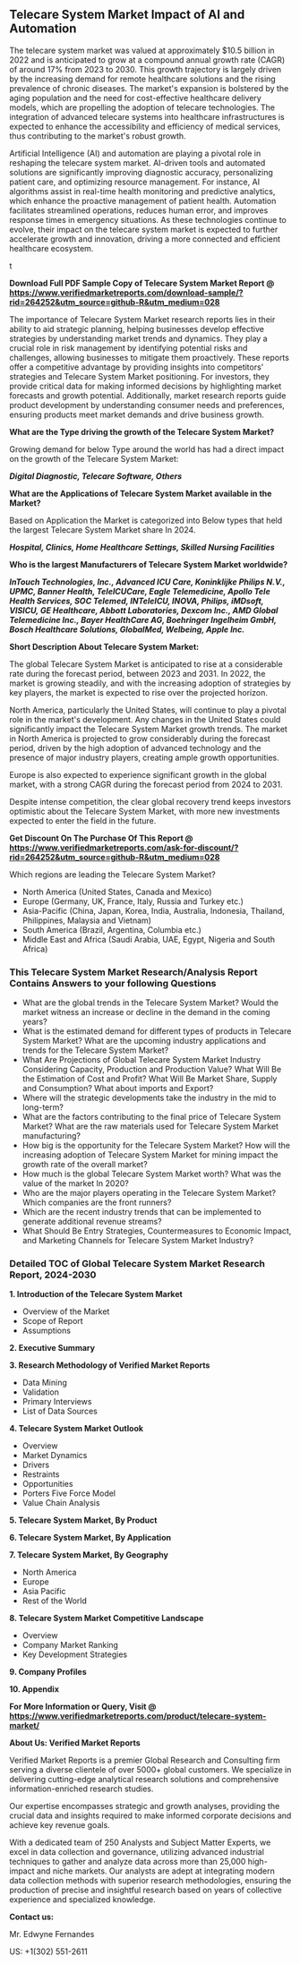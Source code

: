 <h2>Telecare System Market Impact of AI and Automation</h2><p>The telecare system market was valued at approximately $10.5 billion in 2022 and is anticipated to grow at a compound annual growth rate (CAGR) of around 17% from 2023 to 2030. This growth trajectory is largely driven by the increasing demand for remote healthcare solutions and the rising prevalence of chronic diseases. The market's expansion is bolstered by the aging population and the need for cost-effective healthcare delivery models, which are propelling the adoption of telecare technologies. The integration of advanced telecare systems into healthcare infrastructures is expected to enhance the accessibility and efficiency of medical services, thus contributing to the market's robust growth.</p><p>Artificial Intelligence (AI) and automation are playing a pivotal role in reshaping the telecare system market. AI-driven tools and automated solutions are significantly improving diagnostic accuracy, personalizing patient care, and optimizing resource management. For instance, AI algorithms assist in real-time health monitoring and predictive analytics, which enhance the proactive management of patient health. Automation facilitates streamlined operations, reduces human error, and improves response times in emergency situations. As these technologies continue to evolve, their impact on the telecare system market is expected to further accelerate growth and innovation, driving a more connected and efficient healthcare ecosystem.</p>t</p><p id="" class=""><strong>Download Full PDF Sample Copy of Telecare System Market Report @ <a href="https://www.verifiedmarketreports.com/download-sample/?rid=264252&utm_source=github-R&utm_medium=028" target="_blank">https://www.verifiedmarketreports.com/download-sample/?rid=264252&utm_source=github-R&utm_medium=028</a></strong></p><p>The importance of&nbsp;Telecare System Market research reports lies in their ability to aid strategic planning, helping businesses develop effective strategies by understanding market trends and dynamics. They play a crucial role in risk management by identifying potential risks and challenges, allowing businesses to mitigate them proactively. These reports offer a competitive advantage by providing insights into competitors' strategies and Telecare System Market positioning. For investors, they provide critical data for making informed decisions by highlighting market forecasts and growth potential. Additionally, market research reports guide product development by understanding consumer needs and preferences, ensuring products meet market demands and drive business growth.</p><p><strong>What are the&nbsp;Type driving the growth of the Telecare System Market?</strong></p><p id="" class="">Growing demand for below Type around the world has had a direct impact on the growth of the Telecare System Market:</p><em><strong>Digital Diagnostic, Telecare Software, Others</strong></em></p><strong>What are the&nbsp;Applications&nbsp;of Telecare System Market available in the Market?</strong></p><p id="" class="">Based on Application the Market is categorized into Below types that held the largest Telecare System Market share In 2024.</p><em><strong>Hospital, Clinics, Home Healthcare Settings, Skilled Nursing Facilities</strong></em></p><strong>Who is the largest Manufacturers of Telecare System Market worldwide?</strong></p><p><em><strong>InTouch Technologies, Inc., Advanced ICU Care, Koninklijke Philips N.V., UPMC, Banner Health, TeleICUCare, Eagle Telemedicine, Apollo Tele Health Services, SOC Telemed, INTeleICU, INOVA, Philips, iMDsoft, VISICU, GE Healthcare, Abbott Laboratories, Dexcom Inc., AMD Global Telemedicine Inc., Bayer HealthCare AG, Boehringer Ingelheim GmbH, Bosch Healthcare Solutions, GlobalMed, Welbeing, Apple Inc.</strong></em></p><p id="" class=""><strong>Short Description About Telecare System Market:</strong></p><p>The global Telecare System Market is anticipated to rise at a considerable rate during the forecast period, between 2023 and 2031. In 2022, the market is growing steadily, and with the increasing adoption of strategies by key players, the market is expected to rise over the projected horizon.</p><p>North America, particularly the United States, will continue to play a pivotal role in the market's development. Any changes in the United States could significantly impact the Telecare System Market growth trends. The market in North America is projected to grow considerably during the forecast period, driven by the high adoption of advanced technology and the presence of major industry players, creating ample growth opportunities.</p><p>Europe is also expected to experience significant growth in the global market, with a strong CAGR during the forecast period from 2024 to 2031.</p><p>Despite intense competition, the clear global recovery trend keeps investors optimistic about the Telecare System Market, with more new investments expected to enter the field in the future.</p><p id="" class=""><strong>Get Discount On The Purchase Of This Report @ <a href="https://www.verifiedmarketreports.com/ask-for-discount/?rid=264252&utm_source=github-R&utm_medium=028" target="_blank">https://www.verifiedmarketreports.com/ask-for-discount/?rid=264252&utm_source=github-R&utm_medium=028</a></strong></p>Which regions are leading the Telecare System Market?</p><ul><li>North America (United States, Canada and Mexico)</li><li>Europe (Germany, UK, France, Italy, Russia and Turkey etc.)</li><li>Asia-Pacific (China, Japan, Korea, India, Australia, Indonesia, Thailand, Philippines, Malaysia and Vietnam)</li><li>South America (Brazil, Argentina, Columbia etc.)</li><li>Middle East and Africa (Saudi Arabia, UAE, Egypt, Nigeria and South Africa)</li></ul><h3 id="" class="">This Telecare System Market Research/Analysis Report Contains Answers to your following Questions</h3><ul><li>What are the global trends in the Telecare System Market? Would the market witness an increase or decline in the demand in the coming years?</li><li>What is the estimated demand for different types of products in Telecare System Market? What are the upcoming industry applications and trends for the Telecare System Market?</li><li>What Are Projections of Global Telecare System Market Industry Considering Capacity, Production and Production Value? What Will Be the Estimation of Cost and Profit? What Will Be Market Share, Supply and Consumption? What about imports and Export?</li><li>Where will the strategic developments take the industry in the mid to long-term?</li><li>What are the factors contributing to the final price of Telecare System Market? What are the raw materials used for Telecare System Market manufacturing?</li><li>How big is the opportunity for the Telecare System Market? How will the increasing adoption of Telecare System Market for mining impact the growth rate of the overall market?</li><li>How much is the global Telecare System Market worth? What was the value of the market In 2020?</li><li>Who are the major players operating in the Telecare System Market? Which companies are the front runners?</li><li>Which are the recent industry trends that can be implemented to generate additional revenue streams?</li><li>What Should Be Entry Strategies, Countermeasures to Economic Impact, and Marketing Channels for Telecare System Market Industry?</li></ul><h3 id="" class="">Detailed TOC of Global Telecare System Market Research Report, 2024-2030</h3><p id="" class=""><strong>1. Introduction of the Telecare System Market</strong></p><ul><li>Overview of the Market</li><li>Scope of Report</li><li>Assumptions</li></ul><p id="" class=""><strong>2. Executive Summary</strong></p><p id="" class=""><strong>3. Research Methodology of Verified Market Reports</strong></p><ul><li>Data Mining</li><li>Validation</li><li>Primary Interviews</li><li>List of Data Sources</li></ul><p id="" class=""><strong>4. Telecare System Market Outlook</strong></p><ul><li>Overview</li><li>Market Dynamics</li><li>Drivers</li><li>Restraints</li><li>Opportunities</li><li>Porters Five Force Model</li><li>Value Chain Analysis</li></ul><p id="" class=""><strong>5. Telecare System Market, By Product</strong></p><p id="" class=""><strong>6. Telecare System Market, By Application</strong></p><p id="" class=""><strong>7. Telecare System Market, By Geography</strong></p><ul><li>North America</li><li>Europe</li><li>Asia Pacific</li><li>Rest of the World</li></ul><p id="" class=""><strong>8. Telecare System Market Competitive Landscape</strong></p><ul><li>Overview</li><li>Company Market Ranking</li><li>Key Development Strategies</li></ul><p id="" class=""><strong>9. Company Profiles</strong></p><p id="" class=""><strong>10. Appendix</strong></p><p id="" class=""><strong>For More Information or Query, Visit @ <a href="https://www.verifiedmarketreports.com/product/telecare-system-market/" target="_blank">https://www.verifiedmarketreports.com/product/telecare-system-market/</a></strong></p><p id="" class=""><strong>About Us: Verified Market Reports</strong></p><p id="" class="">Verified Market Reports is a premier Global Research and Consulting firm serving a diverse clientele of over 5000+ global customers. We specialize in delivering cutting-edge analytical research solutions and comprehensive information-enriched research studies.</p><p id="" class="">Our expertise encompasses strategic and growth analyses, providing the crucial data and insights required to make informed corporate decisions and achieve key revenue goals.</p><p id="" class="">With a dedicated team of 250 Analysts and Subject Matter Experts, we excel in data collection and governance, utilizing advanced industrial techniques to gather and analyze data across more than 25,000 high-impact and niche markets. Our analysts are adept at integrating modern data collection methods with superior research methodologies, ensuring the production of precise and insightful research based on years of collective experience and specialized knowledge.</p><p id="" class=""><strong>Contact us:</strong></p><p id="" class="">Mr. Edwyne Fernandes</p><p id="" class="">US: +1(302) 551-2611</p>
